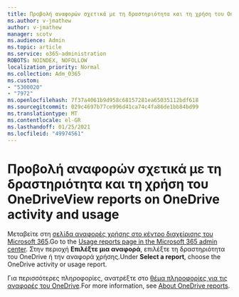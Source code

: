 ```yaml
---
title: Προβολή αναφορών σχετικά με τη δραστηριότητα και τη χρήση του OneDrive
ms.author: v-jmathew
author: v-jmathew
manager: scotv
ms.audience: Admin
ms.topic: article
ms.service: o365-administration
ROBOTS: NOINDEX, NOFOLLOW
localization_priority: Normal
ms.collection: Adm_O365
ms.custom:
- "5300020"
- "7972"
ms.openlocfilehash: 7f37a4061b9d958c68157281ea65035112bdf618
ms.sourcegitcommit: 029c4697b77ce996d41ca74c4fa86de1bb84bd99
ms.translationtype: MT
ms.contentlocale: el-GR
ms.lasthandoff: 01/25/2021
ms.locfileid: "49974561"
---
```

# <a name="view-reports-on-onedrive-activity-and-usage"></a><span data-ttu-id="edaa8-102">Προβολή αναφορών σχετικά με τη δραστηριότητα και τη χρήση του OneDrive</span><span class="sxs-lookup"><span data-stu-id="edaa8-102">View reports on OneDrive activity and usage</span></span>

<span data-ttu-id="edaa8-103">Μεταβείτε στη [σελίδα αναφορές χρήσης στο κέντρο διαχείρισης του Microsoft 365](https://admin.microsoft.com/AdminPortal/Home).</span><span class="sxs-lookup"><span data-stu-id="edaa8-103">Go to the [Usage reports page in the Microsoft 365 admin center](https://admin.microsoft.com/AdminPortal/Home).</span></span> <span data-ttu-id="edaa8-104">Στην περιοχή **Επιλέξτε μια αναφορά**, επιλέξτε τη δραστηριότητα του OneDrive ή την αναφορά χρήσης.</span><span class="sxs-lookup"><span data-stu-id="edaa8-104">Under **Select a report**, choose the OneDrive activity or usage report.</span></span>

<span data-ttu-id="edaa8-105">Για περισσότερες πληροφορίες, ανατρέξτε στο [θέμα πληροφορίες για τις αναφορές του OneDrive](https://go.microsoft.com/fwlink/?linkid=875239).</span><span class="sxs-lookup"><span data-stu-id="edaa8-105">For more information, see [About OneDrive reports](https://go.microsoft.com/fwlink/?linkid=875239).</span></span>
